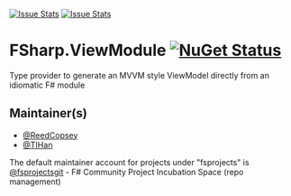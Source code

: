 [![Issue Stats](http://issuestats.com/github/fsprojects/FSharp.ViewModule/badge/issue)](http://issuestats.com/github/fsprojects/FSharp.ViewModule)
[![Issue Stats](http://issuestats.com/github/fsprojects/FSharp.ViewModule/badge/pr)](http://issuestats.com/github/fsprojects/FSharp.ViewModule)

FSharp.ViewModule [![NuGet Status](http://img.shields.io/nuget/v/FSharp.ViewModule.Core.svg?style=flat)](https://www.nuget.org/packages/FSharp.ViewModule.Core/)
=================

Type provider to generate an MVVM style ViewModel directly from an idiomatic F# module

## Maintainer(s)

- [@ReedCopsey](https://github.com/ReedCopsey)
- [@TIHan](https://github.com/TIHan)

The default maintainer account for projects under "fsprojects" is [@fsprojectsgit](https://github.com/fsprojectsgit) - F# Community Project Incubation Space (repo management)
